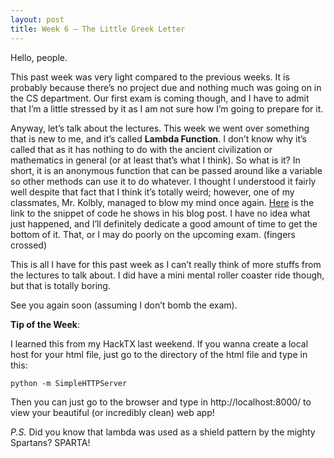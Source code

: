 ```yaml
---
layout: post
title: Week 6 – The Little Greek Letter
---
```

Hello, people.

This past week was very light compared to the previous weeks. It is probably because there’s no project due and nothing much was going on in the CS department. Our first exam is coming though, and I have to admit that I’m a little stressed by it as I am not sure how I’m going to prepare for it.

Anyway, let’s talk about the lectures. This week we went over something that is new to me, and it’s called **Lambda Function**. I don’t know why it’s called that as it has nothing to do with the ancient civilization or mathematics in general (or at least that’s what I think). So what is it? In short, it is an anonymous function that can be passed around like a variable so other methods can use it to do whatever. I thought I understood it fairly well despite that fact that I think it’s totally weird; however, one of my classmates, Mr. Kolbly, managed to blow my mind once again. [Here](http://lkolbly.github.io/cs371p-web/2015/10/04/interface.html) is the link to the snippet of code he shows in his blog post. I have no idea what just happened, and I’ll definitely dedicate a good amount of time to get the bottom of it. That, or I may do poorly on the upcoming exam. (fingers crossed)

This is all I have for this past week as I can’t really think of more stuffs from the lectures to talk about. I did have a mini mental roller coaster ride though, but that is totally boring.

See you again soon (assuming I don’t bomb the exam).

**Tip of the Week**: 

I learned this from my HackTX last weekend. If you wanna create a local host for your html file, just go to the directory of the html file and type in this:
```
python -m SimpleHTTPServer
```
Then you can just go to the browser and type in http://localhost:8000/ to view your beautiful (or incredibly clean) web app!

*P.S.* Did you know that lambda was used as a shield pattern by the mighty Spartans? SPARTA!
